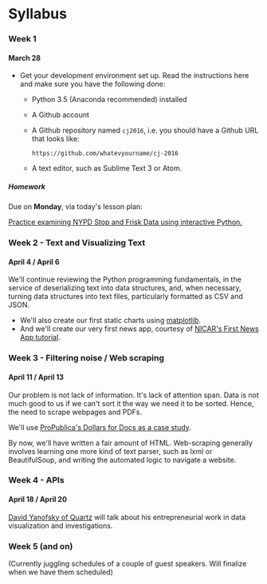 



# Syllabus

### Week 1 

#### March 28 

- Get your development environment set up. Read the instructions here and make sure you have the following done:
  + Python 3.5 (Anaconda recommended) installed
  + A Github account
  + A Github repository named `cj2016`, i.e. you should have a Github URL that looks like:
   
        https://github.com/whatevyourname/cj-2016


  + A text editor, such as Sublime Text 3 or Atom.


##### Homework

Due on __Monday__, via today's lesson plan: 

[Practice examining NYPD Stop and Frisk Data using interactive Python.](/lessons/static/where-is-nypd-stop-and-frisks)



### Week 2 - Text and Visualizing Text

#### April 4 / April 6



We'll continue reviewing the Python programming fundamentals, in the service of deserializing text into data structures, and, when necessary, turning data structures into text files, particularly formatted as CSV and JSON.

- We'll also create our first static charts using [matplotlib](http://www.labri.fr/perso/nrougier/teaching/matplotlib/matplotlib.html).
- And we'll create our very first news app, courtesy of [NICAR's First News App tutorial](http://first-news-app.readthedocs.org/en/latest/). 


### Week 3 - Filtering noise / Web scraping

#### April 11 / April 13

Our problem is not lack of information. It's lack of attention span. Data is not much good to us if we can't sort it the way we need it to be sorted. Hence, the need to scrape webpages and PDFs.

We'll use <a href="https://projects.propublica.org/docdollars/">ProPublica's Dollars for Docs as a case study</a>.

By now, we'll have written a fair amount of HTML. Web-scraping generally involves learning one more kind of text parser, such as lxml or BeautifulSoup, and writing the automated logic to navigate a website.



### Week 4 - APIs

#### April 18 / April 20

[David Yanofsky of Quartz](http://qz.com/author/davidyanofskyquartz/) will talk about his entrepreneurial work in data visualization and investigations.


### Week 5 (and on)

(Currently juggling schedules of a couple of guest speakers. Will finalize when we have them scheduled)



<!-- ### Week 5 

#### April 25 / April 27


### Week 6 

#### May 2 / May 4


### Week 7 

#### May 9 / May 11


### Week 8 

#### May 16 / May 18


### Week 9 

#### May 23 / May 25


### Week 10 

#### May 30 / June 1
 -->
